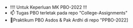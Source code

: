 <!---
- 👋 Hi, I’m @gentursahadewa
- 👀 I’m interested in Technologies stuff
- 🌱 I’m currently learning how to use GitHub
- 💞️ I’m looking to collaborate on Discord
- 📫 How to reach me gentoer@gmail.com --->
- !!!! Untuk Keperluan MK PBO-2022 !!!
- 📫 Tugas PBO terletak pada repo "College-Assignments"
- 🌱Praktikum PBO Asdos & Pak Ardhi di repo "PPBO-2022]
<!---
gentursahadewa/gentursahadewa is a ✨ special ✨ repository because its `README.md` (this file) appears on your GitHub profile.
You can click the Preview link to take a look at your changes.
--->
